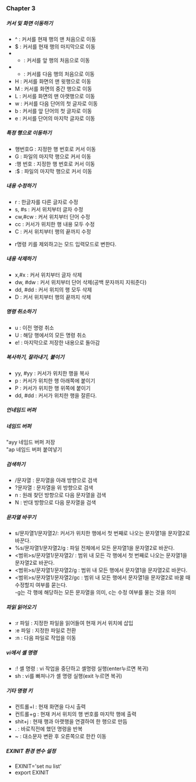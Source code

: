 ### Chapter 3 ###
  
##### 커서 및 화면 이동하기 #####  
* ^ : 커서를 현재 행의 맨 처음으로 이동  
* $ : 커서를 현재 행의 마지막으로 이동  
* - : 커서를 앞 행의 처음으로 이동  
* + : 커서를 다음 행의 처음으로 이동  
* H : 커서를 화면의 맨 윗행으로 이동  
* M : 커서를 화면의 중간 행으로 이동  
* L : 커서를 화면의 맨 아랫행으로 이동  
* w : 커서를 다음 단어의 첫 글자로 이동  
* b : 커서를 앞 단어의 첫 글자로 이동  
* e : 커서를 단어의 마지막 글자로 이동  
  
##### 특정 행으로 이동하기 #####  
* 행번호G : 지정한 행 번호로 커서 이동  
* G : 파일의 마지막 행으로 커서 이동  
* :행 번호 : 지정한 행 번호로 커서 이동  
* :$ : 파일의 마지막 행으로 커서 이동  
  
##### 내용 수정하기 #####  
* r : 한글자를 다른 글자로 수정  
* s, #s : 커서 위치부터 글자 수정  
* cw,#cw : 커서 위치부터 단어 수정  
* cc : 커서가 위치한 행 내용 모두 수정  
* C : 커서 위치부터 행의 끝까지 수정  
- r명령 키를 제외하고는 모드 입력모드로 변한다.  
  
##### 내용 삭제하기 #####  
* x,#x : 커서 위치부터 글자 삭제  
* dw, #dw : 커서 위치부터 단어 삭제(공백 문자까지 지워준다)  
* dd, #dd : 커서 위치의 행 모두 삭제  
* D : 커서 위치부터 행의 끝까지 삭제  
  
##### 명령 취소하기 #####
* u : 이전 명령 취소  
* U : 해당 행에서의 모든 명령 취소  
* e! : 마지막으로 저장한 내용으로 돌아감  
  
##### 복사하기, 잘라내기, 붙이기 #####
* yy, #yy : 커서가 위치한 행을 복사  
* p : 커서가 위치한 행 아래쪽에 붙이기  
* P : 커서가 위치한 행 위쪽에 붙이기  
* dd, #dd : 커서가 위치한 행을 잘른다.  
  
##### 언네임드 버퍼 #####  
  
##### 네임드 버퍼 #####  
"ayy 네임드 버퍼 저장  
"ap 네임드 버퍼 붙여넣기  
  
##### 검색하기 #####
* /문자열 : 문자열을 아래 방향으로 검색  
* ?문자열 : 문자열을 위 방향으로 검색  
* n : 원래 찾던 방향으로 다음 문자열을 검색  
* N : 반대 방향으로 다음 문자열을 검색  
  
##### 문자열 바꾸기 #####  
* s/문자열1/문자열2/: 커서가 위치한 행에서 첫 번째로 나오는 문자열1을 문자열2로 바꾼다.  
* %s/문자열1/문자열2/g : 파일 전체에서 모든 문자열1을 문자열2로 바꾼다.  
* <범위>s/문자열1/문자열2/ : 범위 내 모든 각 행에서 첫 번째로 나오는 문자열1을 문자열2로 바꾼다.  
* <범위>s/문자열1/문자열2/g : 범위 내 모든 행에서 문자열1을 문자열2로 바꾼다.  
* <범위>s/문자열1/문자열2/gc : 범위 내 모든 행에서 문자열1을 문자열2로 바꿀 때 수정할지 여부를 묻는다.  
-g는 각 행에 해당하는 모든 문자열을 의미, c는 수정 여부를 물는 것을 의미  
  
##### 파읽 읽어오기 #####
* :r 파일 : 지정한 파일을 읽어들여 현재 커서 위치에 삽입  
* :e 파일 : 지정한 파일로 전환  
* :n : 다음 파일로 작업을 이동  
  
##### vi에서 셸 명령 #####  
* :! 셸 명령 : vi 작업을 중단하고 셸명령 실행(enter누르면 복귀)  
* sh : vi를 빠져나가 셸 명령 실행(exit 누르면 복귀)  
  
##### 기타 명령 키 #####
* 컨트롤+l : 현재 화면을 다시 출력  
* 컨트롤+g : 현재 커서 위치의 행 번호를 마지막 행에 출력  
* shit+j : 현재 행과 아랫행을 연결하여 한 행으로 만듬  
* . : 바로직전에 했던 명령을 반복  
* ~ : 대소문자 변환 후 오른쪽으로 한칸 이동
  
##### EXINIT 환경 변수 설정 #####  
* EXINIT='set nu list'  
* export EXINIT


